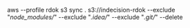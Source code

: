 aws --profile rdok s3 sync . s3://indecision-rdok  --exclude "*node_modules/*" --exclude "*.idea/*"  --exclude "*.git/*" --delete
